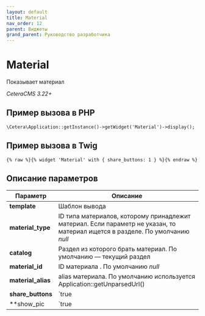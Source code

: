 ```yaml
---
layout: default
title: Material
nav_order: 12
parent: Виджеты
grand_parent: Руководство разработчика
---
```


# Material

Показывает материал

*CeteraCMS 3.22+*

## Пример вызова в PHP

	\Cetera\Application::getInstance()->getWidget('Material')->display();
 

## Пример вызова в Twig

	{% raw %}{% widget 'Material' with { share_buttons: 1 } %}{% endraw %}
 

## Описание параметров

Параметр | Описание
---|---
**template**|Шаблон вывода
**material_type**|ID типа материалов, которому принадлежит материал. Если параметр не указан, то материал ищется в разделе. По умолчанию *null*
**catalog**|Раздел из которого брать материал. По умолчанию — текущий раздел
**material_id**|ID материала . По умолчанию *null*
**material_alias**|alias материала. По умолчанию используется Application::getUnparsedUrl()
**share_buttons**|`true|false` Показать кнопки расшаривания материалов в соцсети. По умолчанию *false*
**show_pic|`true|false` Показать иллюстрацию (поле pic у материала). По умолчанию *false*